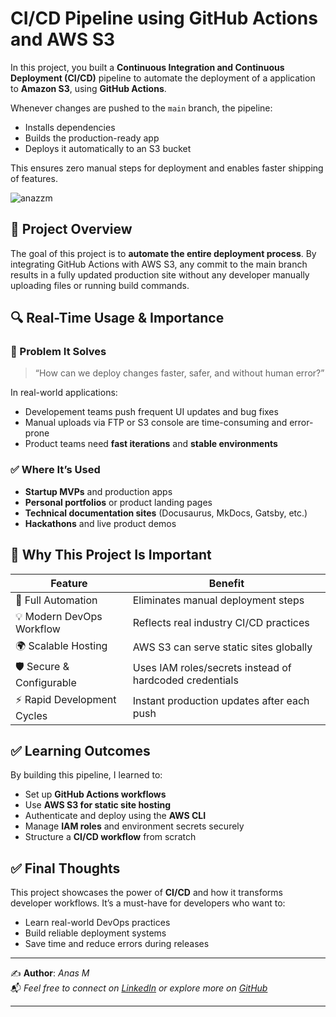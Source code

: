 # CI/CD Pipeline using GitHub Actions and AWS S3

In this project, you built a **Continuous Integration and Continuous Deployment (CI/CD)** pipeline to automate the deployment of a application to **Amazon S3**, using **GitHub Actions**.

Whenever changes are pushed to the `main` branch, the pipeline:
- Installs dependencies
- Builds the production-ready app
- Deploys it automatically to an S3 bucket

This ensures zero manual steps for deployment and enables faster shipping of features.

![anazzm](images/about.png.png)

## 📌 Project Overview

The goal of this project is to **automate the entire deployment process**. By integrating GitHub Actions with AWS S3, any commit to the main branch results in a fully updated production site without any developer manually uploading files or running build commands.


## 🔍 Real-Time Usage & Importance

### 🎯 Problem It Solves
> “How can we deploy changes faster, safer, and without human error?”

In real-world applications:
- Developement teams push frequent UI updates and bug fixes
- Manual uploads via FTP or S3 console are time-consuming and error-prone
- Product teams need **fast iterations** and **stable environments**

### ✅ Where It’s Used
- **Startup MVPs** and production apps
- **Personal portfolios** or product landing pages
- **Technical documentation sites** (Docusaurus, MkDocs, Gatsby, etc.)
- **Hackathons** and live product demos


## 🧠 Why This Project Is Important

| Feature                        | Benefit                                                  |
|-------------------------------|-----------------------------------------------------------|
| 🔁 Full Automation             | Eliminates manual deployment steps                       |
| 💡 Modern DevOps Workflow      | Reflects real industry CI/CD practices                   |
| 🌍 Scalable Hosting            | AWS S3 can serve static sites globally                   |
| 🛡️ Secure & Configurable       | Uses IAM roles/secrets instead of hardcoded credentials  |
| ⚡ Rapid Development Cycles    | Instant production updates after each push              |


## ✅ Learning Outcomes

By building this pipeline, I learned to:
- Set up **GitHub Actions workflows**
- Use **AWS S3 for static site hosting**
- Authenticate and deploy using the **AWS CLI**
- Manage **IAM roles** and environment secrets securely
- Structure a **CI/CD workflow** from scratch

## ✅ Final Thoughts

This project showcases the power of **CI/CD** and how it transforms developer workflows. It’s a must-have for developers who want to:
- Learn real-world DevOps practices
- Build reliable deployment systems
- Save time and reduce errors during releases

---

✍️ **Author**: *Anas M*  
📬 *Feel free to connect on [LinkedIn](https://www.linkedin.com/in/anazzm/) or explore more on [GitHub](https://github.com/anazzm)*  

---